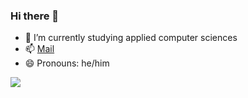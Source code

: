 ### Hi there 👋

- 🌱 I’m currently studying applied computer sciences
- 📫 [Mail][mail]
- 😄 Pronouns: he/him

![](https://github-profile-summary-cards.vercel.app/api/cards/profile-details?username=kdev&theme=monokai)


[ud]: https://discord.gg/RcTNjpB
[mail]: mailto:me@kcvw.de?subject=Hey
[discord]: https://discord.com/users/199964094357307392
